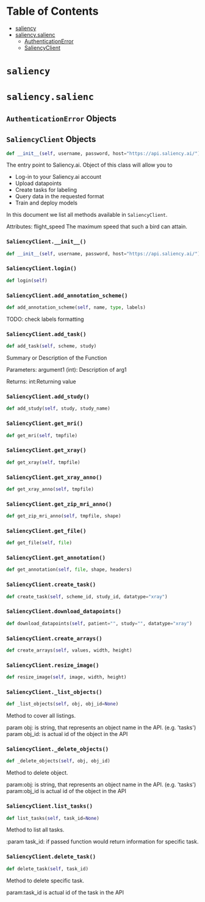 # Table of Contents

  * [saliency](#saliency)
  * [saliency.salienc](#saliency.salienc)
    * [AuthenticationError](#saliency.salienc.AuthenticationError)
    * [SaliencyClient](#saliency.salienc.SaliencyClient)

# `saliency`


# `saliency.salienc`


## `AuthenticationError` Objects


## `SaliencyClient` Objects

```python
def __init__(self, username, password, host="https://api.saliency.ai/")
```

The entry point to Saliency.ai. Object of this class will allow you to
* Log-in to your Saliency.ai account
* Upload datapoints
* Create tasks for labeling
* Query data in the requested format
* Train and deploy models

In this document we list all methods available in `SaliencyClient`.

Attributes:
    flight_speed     The maximum speed that such a bird can attain.

### `SaliencyClient.__init__()`

```python
def __init__(self, username, password, host="https://api.saliency.ai/")
```


### `SaliencyClient.login()`

```python
def login(self)
```


### `SaliencyClient.add_annotation_scheme()`

```python
def add_annotation_scheme(self, name, type, labels)
```

TODO: check labels formatting

### `SaliencyClient.add_task()`

```python
def add_task(self, scheme, study)
```

Summary or Description of the Function

Parameters:
argument1 (int): Description of arg1

Returns:
int:Returning value

### `SaliencyClient.add_study()`

```python
def add_study(self, study, study_name)
```


### `SaliencyClient.get_mri()`

```python
def get_mri(self, tmpfile)
```


### `SaliencyClient.get_xray()`

```python
def get_xray(self, tmpfile)
```


### `SaliencyClient.get_xray_anno()`

```python
def get_xray_anno(self, tmpfile)
```


### `SaliencyClient.get_zip_mri_anno()`

```python
def get_zip_mri_anno(self, tmpfile, shape)
```


### `SaliencyClient.get_file()`

```python
def get_file(self, file)
```


### `SaliencyClient.get_annotation()`

```python
def get_annotation(self, file, shape, headers)
```


### `SaliencyClient.create_task()`

```python
def create_task(self, scheme_id, study_id, datatype="xray")
```


### `SaliencyClient.download_datapoints()`

```python
def download_datapoints(self, patient="", study="", datatype="xray")
```


### `SaliencyClient.create_arrays()`

```python
def create_arrays(self, values, width, height)
```


### `SaliencyClient.resize_image()`

```python
def resize_image(self, image, width, height)
```


### `SaliencyClient._list_objects()`

```python
def _list_objects(self, obj, obj_id=None)
```

Method to cover all listings.

param obj: is string, that represents an object name in the API. (e.g. 'tasks')
param obj_id: is actual id of the object in the API

### `SaliencyClient._delete_objects()`

```python
def _delete_objects(self, obj, obj_id)
```

Method to delete object.

param:obj: is string, that represents an object name in the API. (e.g. 'tasks')
param:obj_id is actual id of the object in the API

### `SaliencyClient.list_tasks()`

```python
def list_tasks(self, task_id=None)
```

Method to list all tasks.

:param task_id: if passed function would return information for specific task.

### `SaliencyClient.delete_task()`

```python
def delete_task(self, task_id)
```

Method to delete specific task.

param:task_id is actual id of the task in the API

